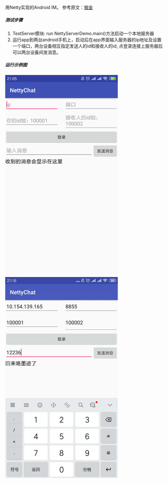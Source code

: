 用Netty实现的Android IM。
参考原文：[掘金](https://juejin.im/post/5c97ae12e51d45580b681b0b)

##### 测试步骤

1. TestServer模块: run NettyServerDemo.main()方法启动一个本地服务器
2. 运行app到两台android手机上，启动后在app界面输入服务器的ip地址及设置一个端口，两台设备相互指定发送人的id和接收人的id, 点登录连接上服务器后可以两台设备间发消息。

##### 运行示例图

<img src="https://github.com/chenyan-github/NettyChat/blob/master/image/test1.png" width = "360" height = "640"/>
<img src="https://github.com/chenyan-github/NettyChat/blob/master/image/test2.jpeg" width = "360" height = "640"/>
